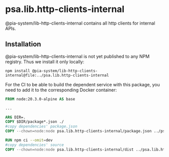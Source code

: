 # psa.lib.http-clients-internal

@pia-system/lib-http-clients-internal contains all http clients for internal APIs.

## Installation

@pia-system/lib-http-clients-internal is not yet published to any NPM registry. Thus we install it only locally:

```shell
npm install @pia-system/lib-http-clients-internal@file:../psa.lib.http-clients-internal
```

For the CI to be able to build the dependent service with this package, you need to add it to the corresponding Docker container:

```Dockerfile
FROM node:20.3.0-alpine AS base

...

ARG DIR=.
COPY $DIR/package*.json ./
#copy dependencies' package.json
COPY --chown=node:node psa.lib.http-clients-internal/package.json ../psa.lib.http-clients-internal/

RUN npm ci --omit=dev
#copy dependencies' source
COPY --chown=node:node psa.lib.http-clients-internal/dist ../psa.lib.http-clients-internal/dist
```
